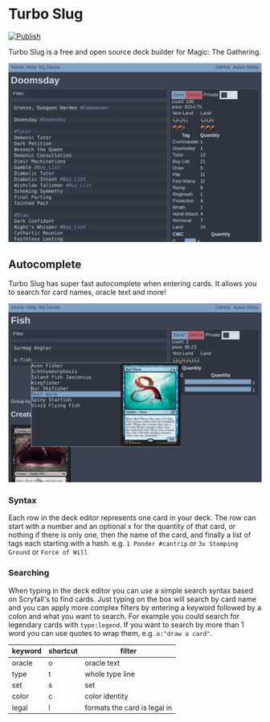 # Turbo Slug

[![Publish](https://github.com/abibby/turboslug/actions/workflows/publish.yml/badge.svg)](https://github.com/abibby/turboslug/actions/workflows/publish.yml)

Turbo Slug is a free and open source deck builder for Magic: The Gathering.

![Deck Editor](.github/readme-images/deck-edit.png)

## Autocomplete

Turbo Slug has super fast autocomplete when entering cards. It allows you to
search for card names, oracle text and more!

![Autocomplete](.github/readme-images/autocomplete.png)

### Syntax
Each row in the deck editor represents one card in your deck. The row can start
with a number and an optional x for the quantity of that card, or nothing if
there is only one, then the name of the card, and finally a list of tags each
starting with a hash. e.g. `1 Ponder #cantrip` or `3x Stomping Ground` or
`Force of Will`

### Searching

When typing in the deck editor you can use a simple search syntax based on
Scryfall's to find cards. Just typing on the box will search by card name and
you can apply more complex filters by entering a keyword followed by a colon and
what you want to search. For example you could search for legendary cards with
`type:legend`. If you want to search by more than 1 word you can use quotes to
wrap them, e.g. `o:"draw a card"`.

| keyword | shortcut | filter                       |
| ------- | -------- | ---------------------------- |
| oracle  | o        | oracle text                  |
| type    | t        | whole type line              |
| set     | s        | set                          |
| color   | c        | color identity               |
| legal   | l        | formats the card is legal in |
